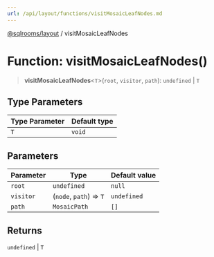 ```yaml
---
url: /api/layout/functions/visitMosaicLeafNodes.md
---
```

[@sqlrooms/layout](../index.md) / visitMosaicLeafNodes

# Function: visitMosaicLeafNodes()

> **visitMosaicLeafNodes**<`T`>(`root`, `visitor`, `path`): `undefined` | `T`

## Type Parameters

| Type Parameter | Default type |
| ------ | ------ |
| `T` | `void` |

## Parameters

| Parameter | Type | Default value |
| ------ | ------ | ------ |
| `root` | `undefined` | `null` | `string` | [`MosaicLayoutParent`](../type-aliases/MosaicLayoutParent.md) | `undefined` |
| `visitor` | (`node`, `path`) => `T` | `undefined` |
| `path` | `MosaicPath` | `[]` |

## Returns

`undefined` | `T`
